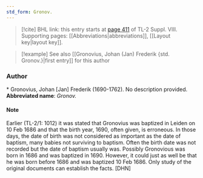 ```yaml
---
std_form: Gronov.
---
```


> [!cite] BHL link: this entry starts at [page 411](https://www.biodiversitylibrary.org/page/33258889) of TL-2 Suppl. VIII.
> Supporting pages: [[Abbreviations|abbreviations]], [[Layout key|layout key]].

> [!example] See also [[Gronovius, Johan (Jan) Frederik {std. Gronov.}|first entry]] for this author

### Author

\* Gronovius, Johan \[Jan\] Frederik (1690-1762). No description provided. 
**Abbreviated name**: *Gronov.*

#### Note

Earlier (TL-2/1: 1012)
it was stated that Gronovius was baptized in Leiden on 10 Feb 1686 and that the birth year, 1690, often given, is erroneous. In those days, the date of birth was not considered as important as the date of baptism, many babies not surviving to baptism. Often the birth date was not recorded but the date of baptism usually was. Possibly Gronovious was born in 1686 and was baptized in 1690. However, it could just as well be that he was born before 1686 and was baptized 10 Feb 1686. Only study of the original documents can establish the facts. \[DHN\]

